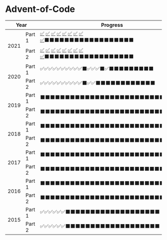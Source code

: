 # Advent-of-Code
<table>
    <thead>
        <tr>
            <th rowspan="2" colspan="2">Year</th>
            <th colspan="2">Progress</th>
            <th>Stars</th>
        </tr>
    </thead>
    <tbody>
        <tr>
            <td rowspan="2">2021</td>
            <td>Part 1</td>
            <td><a title="Day 1" href="https://github.com/suncoast-software/Advent-of-Code/tree/master/AOC/2021/Day1">✅</a>
            <a title="Day 2" href="https://github.com/suncoast-software/Advent-of-Code/tree/master/AOC/2021/Day2">✅</a>
            <a title="Day 3" href="https://github.com/suncoast-software/Advent-of-Code/tree/master/AOC/2021/Day3">✅</a>
            <a title="Day 4" href="https://github.com/suncoast-software/Advent-of-Code/tree/master/AOC/2021/Day4">✅</a>
            <a title="Day 5" href="https://github.com/suncoast-software/Advent-of-Code/tree/master/AOC/2021/Day5">✅</a>
            <a title="Day 6" href="https://github.com/suncoast-software/Advent-of-Code/tree/master/AOC/2021/Day6">✅</a>
            <a title="Day 7" href="https://github.com/suncoast-software/Advent-of-Code/tree/master/AOC/2021/Day7">✅</a>
            <a title="Day 8" href="https://github.com/suncoast-software/Advent-of-Code/tree/master/AOC/2021/Day8">✅</a>
            <a title="Day 9" href="https://github.com/suncoast-software/Advent-of-Code/tree/master/AOC/2021/Day9">✅</a>⬛⬛⬛⬛⬛⬛⬛⬛⬛⬛⬛⬛⬛⬛⬛⬛⬛⬛</td>
            <td>9/25</td>
            <td rowspan="2" align="center">16/50<br />✨</td>
        </tr>
        <tr>
            <td>Part 2</td>
           <td><a title="Day 1" href="https://github.com/suncoast-software/Advent-of-Code/tree/master/AOC/2021/Day1">✅</a>
            <a title="Day 2" href="https://github.com/suncoast-software/Advent-of-Code/tree/master/AOC/2021/Day2">✅</a>
            <a title="Day 3" href="https://github.com/suncoast-software/Advent-of-Code/tree/master/AOC/2021/Day3">✅</a>
            <a title="Day 4" href="https://github.com/suncoast-software/Advent-of-Code/tree/master/AOC/2021/Day4">✅</a>
            <a title="Day 5" href="https://github.com/suncoast-software/Advent-of-Code/tree/master/AOC/2021/Day5">✅</a>
            <a title="Day 6" href="https://github.com/suncoast-software/Advent-of-Code/tree/master/AOC/2021/Day6">✅</a>
            <a title="Day 7" href="https://github.com/suncoast-software/Advent-of-Code/tree/master/AOC/2021/Day7">✅</a>
            <a title="Day 8" href="https://github.com/suncoast-software/Advent-of-Code/tree/master/AOC/2021/Day8">✅</a>
            <a title="Day 8" href="https://github.com/suncoast-software/Advent-of-Code/tree/master/AOC/2021/Day9">✅</a>⬛⬛⬛⬛⬛⬛⬛⬛⬛⬛⬛⬛⬛⬛⬛⬛⬛⬛</td>
            <td>9/25</td>
        </tr>
        <tr>
            <td rowspan="2">2020</td>
            <td>Part 1</td>
            <td>✅✅✅✅✅✅✅✅✅✅⬛✅✅✅⬛✅⬛⬛⬛⬛⬛⬛⬛⬛⬛</td>
            <td>14/25</td>
            <td rowspan="2" align="center">26/50<br />✨</td>
        </tr>
        <tr>
            <td>Part 2</td>
            <td>✅✅✅✅✅✅✅✅✅✅⬛✅✅⬛⬛⬛⬛⬛⬛⬛⬛⬛⬛⬛⬛</td>
            <td>12/25</td>
        </tr>
        <tr>
            <td rowspan="2">2019</td>
            <td>Part 1</td>
            <td>⬛⬛⬛⬛⬛⬛⬛⬛⬛⬛⬛⬛⬛⬛⬛⬛⬛⬛⬛⬛⬛⬛⬛⬛⬛</td>
            <td>0/25</td>
            <td rowspan="2" align="center">0/50<br />✨</td>
        </tr>
        <tr>
            <td>Part 2</td>
            <td>⬛⬛⬛⬛⬛⬛⬛⬛⬛⬛⬛⬛⬛⬛⬛⬛⬛⬛⬛⬛⬛⬛⬛⬛⬛</td>
            <td>0/25</td>
        </tr>
        <tr>
            <td rowspan="2">2018</td>
            <td>Part 1</td>
            <td>⬛⬛⬛⬛⬛⬛⬛⬛⬛⬛⬛⬛⬛⬛⬛⬛⬛⬛⬛⬛⬛⬛⬛⬛⬛</td>
            <td>0/25</td>
            <td rowspan="2" align="center">0/50<br />✨</td>
        </tr>
        <tr>
            <td>Part 2</td>
            <td>⬛⬛⬛⬛⬛⬛⬛⬛⬛⬛⬛⬛⬛⬛⬛⬛⬛⬛⬛⬛⬛⬛⬛⬛⬛</td>
            <td>0/25</td>
        </tr>
        <tr>
            <td rowspan="2">2017</td>
            <td>Part 1</td>
            <td>⬛⬛⬛⬛⬛⬛⬛⬛⬛⬛⬛⬛⬛⬛⬛⬛⬛⬛⬛⬛⬛⬛⬛⬛⬛</td>
            <td>0/25</td>
            <td rowspan="2" align="center">0/50<br />✨</td>
        </tr>
        <tr>
            <td>Part 2</td>
            <td>⬛⬛⬛⬛⬛⬛⬛⬛⬛⬛⬛⬛⬛⬛⬛⬛⬛⬛⬛⬛⬛⬛⬛⬛⬛</td>
            <td>0/25</td>
        </tr>
        <tr>
            <td rowspan="2">2016</td>
            <td>Part 1</td>
            <td>⬛⬛⬛⬛⬛⬛⬛⬛⬛⬛⬛⬛⬛⬛⬛⬛⬛⬛⬛⬛⬛⬛⬛⬛⬛</td>
            <td>0/25</td>
            <td rowspan="2" align="center">0/50<br />✨</td>
        </tr>
        <tr>
            <td>Part 2</td>
            <td>⬛⬛⬛⬛⬛⬛⬛⬛⬛⬛⬛⬛⬛⬛⬛⬛⬛⬛⬛⬛⬛⬛⬛⬛⬛</td>
            <td>0/25</td>
        </tr>
        <tr>
            <td rowspan="2">2015</td>
            <td>Part 1</td>
            <td>✅✅✅✅✅✅⬛⬛⬛⬛⬛⬛⬛⬛⬛⬛⬛⬛⬛⬛⬛⬛⬛⬛⬛</td>
            <td>6/25</td>
            <td rowspan="2" align="center">12/50<br />✨</td>
        </tr>
        <tr>
            <td>Part 2</td>
            <td>✅✅✅✅✅✅⬛⬛⬛⬛⬛⬛⬛⬛⬛⬛⬛⬛⬛⬛⬛⬛⬛⬛⬛</td>
            <td>6/25</td>
        </tr>
    </tbody>
</table>
